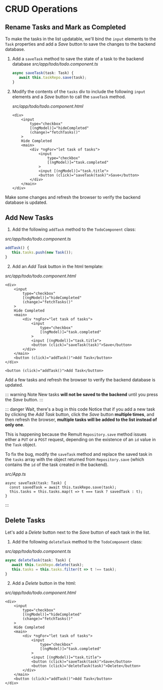 # CRUD Operations

## Rename Tasks and Mark as Completed

To make the tasks in the list updatable, we'll bind the `input` elements to the `Task` properties and add a *Save* button to save the changes to the backend database.

1. Add a `saveTask` method to save the state of a task to the backend database 
   *src/app/todo/todo.component.ts*
   ```ts
   async saveTask(task: Task) {
      await this.taskRepo.save(task);
   }
   ```
2. Modify the contents of the `tasks` div to include the following `input` elements and a *Save* button to call the `saveTask` method.

   *src/app/todo/todo.component.html*
   ```html{10-15}
   <div>
       <input
           type="checkbox"
           [(ngModel)]="hideCompleted"
           (change)="fetchTasks()"
       >
       Hide Completed
       <main>
           <div *ngFor="let task of tasks">
               <input
                   type="checkbox"
                   [(ngModel)]="task.completed"
               >
               <input [(ngModel)]="task.title">
               <button (click)="saveTask(task)">Save</button>
           </div>
       </main>
   </div>
   ```

Make some changes and refresh the browser to verify the backend database is updated.
## Add New Tasks

1. Add the following `addTask` method to the `TodoComponent` class:

*src/app/todo/todo.component.ts*
```ts
addTask() {
   this.tasks.push(new Task());
}
```

2. Add an *Add Task* button in the html template:

*src/app/todo/todo.component.html*
```html{21}
<div>
    <input
        type="checkbox"
        [(ngModel)]="hideCompleted"
        (change)="fetchTasks()"
    >
    Hide Completed
    <main>
        <div *ngFor="let task of tasks">
            <input
                type="checkbox"
                [(ngModel)]="task.completed"
            >
            <input [(ngModel)]="task.title">
            <button (click)="saveTask(task)">Save</button>
        </div>
    </main>
    <button (click)="addTask()">Add Task</button>
</div>

<button (click)="addTask()">Add Task</button>
```

Add a few tasks and refresh the browser to verify the backend database is updated.

::: warning Note 
New tasks **will not be saved to the backend** until you press the *Save* button.
:::

::: danger Wait, there's a bug in this code
Notice that if you add a new task by clicking the *Add Task* button, click the *Save* button **multiple times**, and then refresh the browser, **multiple tasks will be added to the list instead of only one**.

This is happening because the Remult `Repository.save` method issues either a `PUT` or a `POST` request, depending on the existence of an `id` value in the `Task` object. 

To fix the bug, modify the `saveTask` method and replace the saved task in the `tasks` array with the object returned from `Repository.save` (which contains the `id` of the task created in the backend).

*src/App.ts*
```ts{2,3}
async saveTask(task: Task) {
  const savedTask = await this.taskRepo.save(task);
  this.tasks = this.tasks.map(t => t === task ? savedTask : t);
}
```
:::

## Delete Tasks

Let's add a *Delete* button next to the *Save* button of each task in the list.

1. Add the following `deleteTask` method to the `TodoComponent` class:

*src/app/todo/todo.component.ts*
```ts
async deleteTask(task: Task) {
   await this.taskRepo.delete(task);
   this.tasks = this.tasks.filter(t => t !== task);
}
```

2. Add a *Delete* button in the html:

*src/app/todo/todo.component.html*
```html{16}
<div>
    <input
        type="checkbox"
        [(ngModel)]="hideCompleted"
        (change)="fetchTasks()"
    >
    Hide Completed
    <main>
        <div *ngFor="let task of tasks">
            <input
                type="checkbox"
                [(ngModel)]="task.completed"
            >
            <input [(ngModel)]="task.title">
            <button (click)="saveTask(task)">Save</button>
            <button (click)="deleteTask(task)">Delete</button>
        </div>
    </main>
    <button (click)="addTask()">Add Task</button>
</div>
```